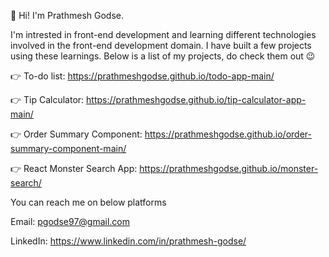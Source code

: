 👋 Hi! I'm Prathmesh Godse. 

I'm intrested in front-end development and learning different technologies involved in the front-end development domain.
I have built a few projects using these learnings. Below is a list of my projects, do check them out 😉

👉 To-do list: https://prathmeshgodse.github.io/todo-app-main/

👉 Tip Calculator: https://prathmeshgodse.github.io/tip-calculator-app-main/

👉 Order Summary Component: https://prathmeshgodse.github.io/order-summary-component-main/

👉 React Monster Search App: https://prathmeshgodse.github.io/monster-search/


You can reach me on below platforms

Email: pgodse97@gmail.com

LinkedIn: https://www.linkedin.com/in/prathmesh-godse/

